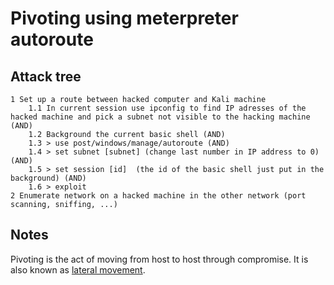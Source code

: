 # Pivoting using meterpreter autoroute

## Attack tree

```text
1 Set up a route between hacked computer and Kali machine
    1.1 In current session use ipconfig to find IP adresses of the hacked machine and pick a subnet not visible to the hacking machine (AND)
    1.2 Background the current basic shell (AND)
    1.3 > use post/windows/manage/autoroute (AND)
    1.4 > set subnet [subnet] (change last number in IP address to 0) (AND)
    1.5 > set session [id]  (the id of the basic shell just put in the background) (AND)
    1.6 > exploit
2 Enumerate network on a hacked machine in the other network (port scanning, sniffing, ...)
```

## Notes

Pivoting is the act of moving from host to host through compromise. It is also known as [lateral movement](../network/README.md). 